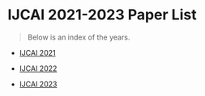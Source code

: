 # IJCAI 2021-2023 Paper List

> Below is an index of the years.

- [IJCAI 2021](2021/README.md)

- [IJCAI 2022](2022/README.md)

- [IJCAI 2023](2023/README.md)

